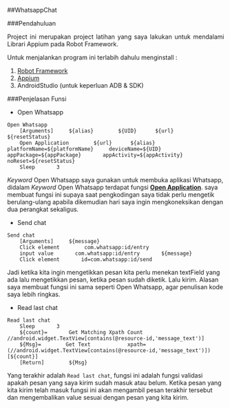 ##WhatsappChat

###Pendahuluan
<div style="text-align:justify">Project ini merupakan project latihan yang saya lakukan untuk mendalami Librari Appium pada Robot Framework.

Untuk menjalankan program ini terlabih dahulu menginstall :</div>

1. [Robot Framework](https://github.com/robotframework/RIDE/wiki/Installation-Instructions)
2. [Appium](https://www.youtube.com/watch?v=x-hBpgM5je8)
3. AndroidStudio (untuk keperluan ADB & SDK)

###Penjelasan Funsi
- Open Whatsapp
```robot framework
Open Whatsapp
    [Arguments]     ${alias}        ${UID}      ${url}      ${resetStatus}
    Open Application        ${url}      ${alias}       platformName=${platformName}     deviceName=${UID}     appPackage=${appPackage}       appActivity=${appActivity}       noReset=${resetStatus}
    Sleep       3 
```
*Keyword* Open Whatsapp saya gunakan untuk membuka aplikasi Whatsapp, didalam *Keyword* Open Whatsapp terdapat fungsi **[Open Application](https://serhatbolsu.github.io/robotframework-appiumlibrary/AppiumLibrary.html#Open%20Application)**.
saya membuat fungsi ini supaya saat pengkodingan saya tidak perlu mengetik berulang-ulang apabila dikemudian hari saya ingin mengkoneksikan dengan dua perangkat sekaligus.

- Send chat
```robot framework
Send chat
    [Arguments]     ${message}
    Click element        com.whatsapp:id/entry
    input value       com.whatsapp:id/entry       ${message}
    Click element       id=com.whatsapp:id/send
```
Jadi ketika kita ingin mengetikkan pesan kita perlu menekan textField yang ada lalu mengetikkan pesan, ketika pesan sudah diketik. Lalu kirim.
Alasan saya membuat fungsi ini sama seperti Open Whatsapp, agar penulisan kode saya lebih ringkas.

- Read last chat
```robot framework
Read last chat
    Sleep       3
    ${count}=       Get Matching Xpath Count        //android.widget.TextView[contains(@resource-id,'message_text')]
    ${Msg}=        Get Text            xpath=(//android.widget.TextView[contains(@resource-id,'message_text')])[${count}]
    [Return]        ${Msg}
```
Yang terakhir adalah `Read last chat`, fungsi ini adalah fungsi validasi apakah pesan yang saya kirim sudah masuk atau belum.
Ketika pesan yang kita kirim telah masuk fungsi ini akan mengambil pesan terakhir tersebut dan mengembalikan value sesuai dengan pesan yang kita kirim.
